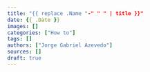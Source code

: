 ```yaml
---
title: "{{ replace .Name "-" " " | title }}"
date: {{ .Date }}
images: []
categories: ["How to"]
tags: []
authors: ["Jorge Gabriel Azevedo"]
sources: []
draft: true
---
```


